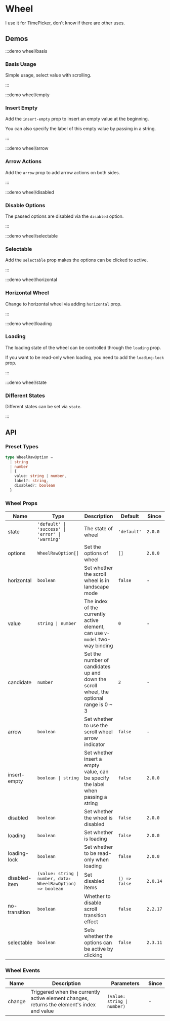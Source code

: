 # Wheel

I use it for TimePicker, don't know if there are other uses.

## Demos

:::demo wheel/basis

### Basis Usage

Simple usage, select value with scrolling.

:::

:::demo wheel/empty

### Insert Empty

Add the `insert-empty` prop to insert an empty value at the beginning.

You can also specify the label of this empty value by passing in a string.

:::

:::demo wheel/arrow

### Arrow Actions

Add the `arrow` prop to add arrow actions on both sides.

:::

:::demo wheel/disabled

### Disable Options

The passed options are disabled via the `disabled` option.

:::

:::demo wheel/selectable

### Selectable

Add the `selectable` prop makes the options can be clicked to active.

:::

:::demo wheel/horizontal

### Horizontal Wheel

Change to horizontal wheel via adding `horizontal` prop.

:::

:::demo wheel/loading

### Loading

The loading state of the wheel can be controlled through the `loading` prop.

If you want to be read-only when loading, you need to add the `loading-lock` prop.

:::

:::demo wheel/state

### Different States

Different states can be set via `state`.

:::

## API

### Preset Types

```ts
type WheelRawOption =
  | string
  | number
  | {
    value: string | number,
    label?: string,
    disabled?: boolean
  }
```

### Wheel Props

| Name          | Type                                                         | Description                                                                            | Default       | Since    |
| ------------- | ------------------------------------------------------------ | -------------------------------------------------------------------------------------- | ------------- | -------- |
| state         | `'default' \| 'success' \| 'error' \| 'warning'`             | The state of wheel                                                                     | `'default'`   | `2.0.0`  |
| options       | `WheelRawOption[]`                                           | Set the options of wheel                                                               | `[]`          | `2.0.0`  |
| horizontal    | `boolean`                                                    | Set whether the scroll wheel is in landscape mode                                      | `false`       | -        |
| value         | `string \| number`                                           | The index of the currently active element, can use `v-model` two-way binding           | `0`           | -        |
| candidate     | `number`                                                     | Set the number of candidates up and down the scroll wheel, the optional range is 0 ~ 3 | `2`           | -        |
| arrow         | `boolean`                                                    | Set whether to use the scroll wheel arrow indicator                                    | `false`       | -        |
| insert-empty  | `boolean \| string`                                          | Set whether insert a empty value, can be specify the label when passing a string       | `false`       | `2.0.0`  |
| disabled      | `boolean`                                                    | Set whether the wheel is disabled                                                      | `false`       | `2.0.0`  |
| loading       | `boolean`                                                    | Set whether is loading                                                                 | `false`       | `2.0.0`  |
| loading-lock  | `boolean`                                                    | Set whether to be read-only when loading                                               | `false`       | `2.0.0`  |
| disabled-item | `(value: string \| number, data: WheelRawOption) => boolean` | Set disabled items                                                                     | `() => false` | `2.0.14` |
| no-transition | `boolean`                                                    | Whether to disable scroll transition effect                                            | `false`       | `2.2.17` |
| selectable    | `boolean`                                                    | Sets whether the options can be active by clicking                                     | `false`       | `2.3.11` |

### Wheel Events

| Name   | Description                                                                                | Parameters                  | Since |
| ------ | ------------------------------------------------------------------------------------------ | --------------------------- | ----- |
| change | Triggered when the currently active element changes, returns the element's index and value | `(value: string \| number)` | -     |
